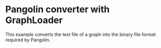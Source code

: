 # Pangolin converter with GraphLoader

This example converts the text file of a graph into the binary file format required by Pangolin.

